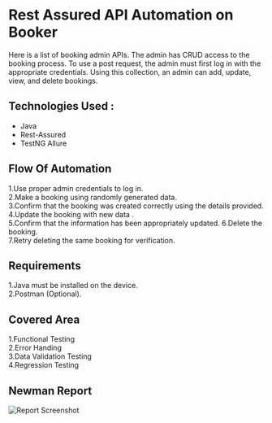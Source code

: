 
# Rest Assured API Automation on Booker

Here is a list of booking admin APIs. The admin has CRUD access to the booking process. To use a post request, the admin must first log in with the appropriate credentials. Using this collection, an admin can add, update, view, and delete bookings.


## Technologies Used : 
* Java 
* Rest-Assured 
* TestNG 
Allure
## Flow Of Automation
1.Use proper admin credentials to log in.\
2.Make a booking using randomly generated data.\
3.Confirm that the booking was created correctly using the details provided.\
4.Update the booking with new data .\
5.Confirm that the information has been appropriately updated.
6.Delete the booking.\
7.Retry deleting the same booking for verification. 


## Requirements 
1.Java must be installed on the device.\
2.Postman (Optional).
## Covered Area
1.Functional Testing \
2.Error Handing \
3.Data Validation Testing \
4.Regression Testing
## Newman Report
![Report Screenshot](https://github.com/Apurbokabbo/restful_booker_api_testing/blob/main/Newman-Summary-Report.png?raw=true)
